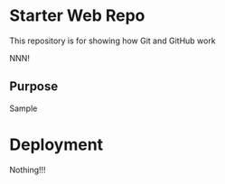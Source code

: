 # Starter Web Repo

This repository is for showing how Git and GitHub work

NNN!

## Purpose

Sample

# Deployment

Nothing!!!
